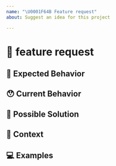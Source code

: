 ```yaml
---
name: "\U0001F64B Feature request"
about: Suggest an idea for this project

---
```


<!---
Thanks for filing an issue 😄 ! Before you submit, please read the following:

Search open/closed issues before submitting since someone might have asked the same thing before!
-->

# 🙋 feature request

<!--- Provide a general summary of the issue here -->

## 🤔 Expected Behavior

<!--- Tell us how the feature should work -->

## 😯 Current Behavior

<!--- Explain the difference from current behavior -->

## 💁 Possible Solution

<!--- Ideas how to implement this feature or a similar solution/workaround that already exists -->

## 🔦 Context

<!--- How has this issue affected you? What are you trying to accomplish? -->

<!--- Providing context helps us come up with a solution that is most useful in the real world -->

## 💻 Examples

<!-- Examples help us understand the requested feature better -->
